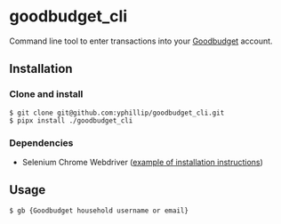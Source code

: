# goodbudget_cli

Command line tool to enter transactions into your [Goodbudget](https://goodbudget.com/) account.

## Installation
### Clone and install
```
$ git clone git@github.com:yphillip/goodbudget_cli.git
$ pipx install ./goodbudget_cli
```
### Dependencies
- Selenium Chrome Webdriver ([example of installation instructions](https://cloudbytes.dev/snippets/run-selenium-and-chrome-on-wsl2))
## Usage
```
$ gb {Goodbudget household username or email}
```